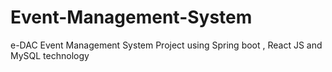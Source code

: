 # Event-Management-System
e-DAC Event Management System Project using Spring boot , React JS and MySQL technology 
